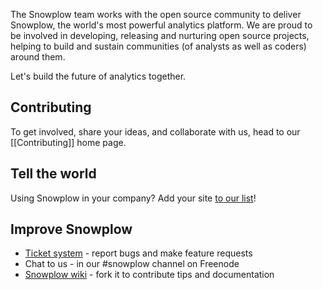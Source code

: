 The Snowplow team works with the open source community to deliver Snowplow, the world's most powerful analytics platform. We are proud to be involved in developing, releasing and nurturing open source projects, helping to build and sustain communities (of analysts as well as coders) around them.

Let's build the future of analytics together.

## Contributing

To get involved, share your ideas, and collaborate with us, head to our [[Contributing]] home page.

## Tell the world

Using Snowplow in your company? Add your site [to our list](Our-users)!

## Improve Snowplow

* [Ticket system][issues] - report bugs and make feature requests
* Chat to us - in our #snowplow channel on Freenode
* [Snowplow wiki][wiki] - fork it to contribute tips and documentation

[issues]: https://github.com/snowplow/snowplow/issues
[wiki]: https://github.com/snowplow/snowplow/wiki
